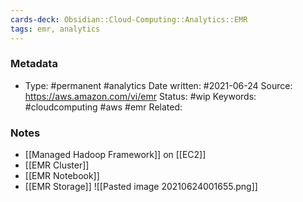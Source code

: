 ```yaml
---
cards-deck: Obsidian::Cloud-Computing::Analytics::EMR
tags: emr, analytics
---
```

### Metadata

-  Type: #permanent #analytics
    Date written: #2021-06-24
    Source:  https://aws.amazon.com/vi/emr
    Status: #wip 
    Keywords:  #cloudcomputing #aws #emr
	Related:
	
### Notes
- [[Managed Hadoop Framework]] on [[EC2]]
- [[EMR Cluster]]
- [[EMR Notebook]]
- [[EMR Storage]]
![[Pasted image 20210624001655.png]]